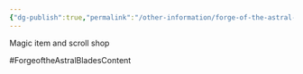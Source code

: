 ```yaml
---
{"dg-publish":true,"permalink":"/other-information/forge-of-the-astral-blades/locations/gateway-baazar/the-veiled-wares/","noteIcon":"","created":"2024-04-30T12:39:44.222+01:00","updated":"2024-12-13T17:46:39.101+00:00"}
---
```


Magic item and scroll shop

#ForgeoftheAstralBladesContent 
